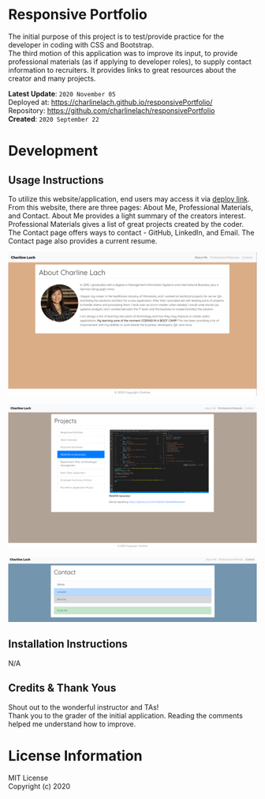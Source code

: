 # Responsive Portfolio
The initial purpose of this project is to test/provide practice for the developer in coding with CSS and Bootstrap.
<br>
The third motion of this application was to improve its input, to provide professional materials (as if applying to developer roles), to supply contact information to recruiters. It provides links to great resources about the creator and many projects.

**Latest Update**: `2020 November 05`
<br>
Deployed at: https://charlinelach.github.io/responsivePortfolio/
<br>
Repository: https://github.com/charlinelach/responsivePortfolio
<br>
**Created**: `2020 September 22`

# Development

## Usage Instructions
To utilize this website/application, end users may access it via [deploy link](https://charlinelach.github.io/responsivePortfolio/). From this website, there are three pages: About Me, Professional Materials, and Contact. About Me provides a light summary of the creators interest. Professional Materials gives a list of great projects created by the coder. The Contact page offers ways to contact - GitHub, LinkedIn, and Email. The Contact page also provides a current resume.
<br>

![Portfolio About Me](./Images/portfolioScreenshot.png)
<br>

![Professional Material Screenshot](./Images/proMaterials.png)
<br>

![Contact Screenshot](./Images/contact.png)
<br>

## Installation Instructions
N/A

## Credits & Thank Yous
Shout out to the wonderful instructor and TAs!
<br>
Thank you to the grader of the initial application. Reading the comments helped me understand how to improve.

# License Information
MIT License <br>
Copyright (c) 2020
